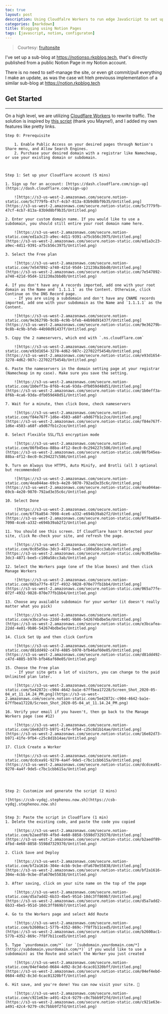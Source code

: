 ```yaml
---
toc: true
layout: post
description: Using Cloudfalre Workers to run edge JavaScriipt to set up a public facing Notion Page
categories: [markdown]
title: Blogging using Notion Pages
tags: [javascript, notion, configuraton]
---
```


> Courtesy: [fruitonsite](https://fruitionsite.com)


I've set up a sub-blog at https://notionso.rkpblog.tech, that's directly published from a public Notion Page in my Notion account.


There is no need to self-manage the site, or even git commit/pull everything I make an update, as was the case wit hteh previouss implementation of a similar sub-blog at <https://notion.rkpblog.tech>

## Get Started

---

On a high level, we are utilizing [Cloudflare Workers](https://blog.cloudflare.com/introducing-cloudflare-workers/) to rewrite traffic. The solution is inspired by [this script](https://gist.github.com/mayneyao/b9fefc9625b76f70488e5d8c2a99315d) (thank you Mayne!), and I added my own features like pretty links.

    Step 0: Prerequisite

        1. Enable Public Access on your desired pages through Notion's Share menu, and Allow Search Engines.
        2. Purchase your desired domain with a registrar like Namecheap, or use your existing domain or subdomain.



    Step 1: Set up your Cloudflare account (5 mins)
    
    1. Sign up for an account: [https://dash.cloudflare.com/sign-up](https://dash.cloudflare.com/sign-up)

        ![https://s3-us-west-2.amazonaws.com/secure.notion-static.com/5c7779fb-47cf-4cb7-813a-83b9d8bf9b35/Untitled.png](https://s3-us-west-2.amazonaws.com/secure.notion-static.com/5c7779fb-47cf-4cb7-813a-83b9d8bf9b35/Untitled.png)

    2. Enter your custom domain name. If you would like to use a subdomain, you should still entire your root domain name here.

        ![https://s3-us-west-2.amazonaws.com/secure.notion-static.com/ed1a3c23-a9ec-4d11-9391-a75cb56c3975/Untitled.png](https://s3-us-west-2.amazonaws.com/secure.notion-static.com/ed1a3c23-a9ec-4d11-9391-a75cb56c3975/Untitled.png)

    3. Select the Free plan

        ![https://s3-us-west-2.amazonaws.com/secure.notion-static.com/7e547892-a740-421d-95d4-121230a3bbd0/Untitled.png](https://s3-us-west-2.amazonaws.com/secure.notion-static.com/7e547892-a740-421d-95d4-121230a3bbd0/Untitled.png)

    4. If you don't have any A records imported, add one with your root domain as the Name and `1.1.1.1` as the Content. Otherwise, click Continue on the DNS Record page.
        - If you are using a subdomain and don't have any CNAME records imported, add one with your subdomain as the Name and `1.1.1.1` as the Content.

        ![https://s3-us-west-2.amazonaws.com/secure.notion-static.com/9e36279b-9c8b-4c9b-bfeb-44b98d91437f/Untitled.png](https://s3-us-west-2.amazonaws.com/secure.notion-static.com/9e36279b-9c8b-4c9b-bfeb-44b98d91437f/Untitled.png)

    5. Copy the 2 nameservers, which end with `.ns.cloudflare.com`

        ![https://s3-us-west-2.amazonaws.com/secure.notion-static.com/e93d1654-3278-4d62-987c-227022f5454b/Untitled.png](https://s3-us-west-2.amazonaws.com/secure.notion-static.com/e93d1654-3278-4d62-987c-227022f5454b/Untitled.png)

    6. Paste the nameservers in the domain setting page at your registrar (Namecheap in my case). Make sure you save the setting.

        ![https://s3-us-west-2.amazonaws.com/secure.notion-static.com/1b0eff3a-8f6b-4ca6-93da-dfb059d48d51/Untitled.png](https://s3-us-west-2.amazonaws.com/secure.notion-static.com/1b0eff3a-8f6b-4ca6-93da-dfb059d48d51/Untitled.png)

    7. Wait for a minute, then click Done, check nameservers

        ![https://s3-us-west-2.amazonaws.com/secure.notion-static.com/f84e767f-1d6e-4503-a68f-a9d67fb1c2ce/Untitled.png](https://s3-us-west-2.amazonaws.com/secure.notion-static.com/f84e767f-1d6e-4503-a68f-a9d67fb1c2ce/Untitled.png)

    8. Select Flexible SSL/TLS encryption mode

        ![https://s3-us-west-2.amazonaws.com/secure.notion-static.com/86fb45ea-88ba-4f12-8ec0-0c294227c586/Untitled.png](https://s3-us-west-2.amazonaws.com/secure.notion-static.com/86fb45ea-88ba-4f12-8ec0-0c294227c586/Untitled.png)

    9. Turn on Always Use HTTPS, Auto Minify, and Brotli (all 3 optional but recommended)

        ![https://s3-us-west-2.amazonaws.com/secure.notion-static.com/4ea044ae-69cb-4e20-9870-792ad3e35c6c/Untitled.png](https://s3-us-west-2.amazonaws.com/secure.notion-static.com/4ea044ae-69cb-4e20-9870-792ad3e35c6c/Untitled.png)

    10. Select Done

        ![https://s3-us-west-2.amazonaws.com/secure.notion-static.com/6f76a854-7098-4ce6-a332-e694b39ab2f2/Untitled.png](https://s3-us-west-2.amazonaws.com/secure.notion-static.com/6f76a854-7098-4ce6-a332-e694b39ab2f2/Untitled.png)

    11. You should see this screen. If Cloudflare hasn't detected your site, click Re-check your site, and refresh the page.

        ![https://s3-us-west-2.amazonaws.com/secure.notion-static.com/0c85e5ba-3dc3-4871-bee5-c100a58cc3ab/Untitled.png](https://s3-us-west-2.amazonaws.com/secure.notion-static.com/0c85e5ba-3dc3-4871-bee5-c100a58cc3ab/Untitled.png)

    12. Select the Workers page (one of the blue boxes) and then click Manage Workers

        ![https://s3-us-west-2.amazonaws.com/secure.notion-static.com/065a77fe-072f-4932-9828-070e77fb1bb4/Untitled.png](https://s3-us-west-2.amazonaws.com/secure.notion-static.com/065a77fe-072f-4932-9828-070e77fb1bb4/Untitled.png)

    13. Choose any available subdomain for your worker (it doesn't really matter what you pick)

        ![https://s3-us-west-2.amazonaws.com/secure.notion-static.com/e3bcafea-22dd-4e01-9b86-542674bdbe5e/Untitled.png](https://s3-us-west-2.amazonaws.com/secure.notion-static.com/e3bcafea-22dd-4e01-9b86-542674bdbe5e/Untitled.png)

    14. Click Set Up and then click Confirm

        ![https://s3-us-west-2.amazonaws.com/secure.notion-static.com/d81dd492-c47d-4885-b970-bfb46af60e05/Untitled.png](https://s3-us-west-2.amazonaws.com/secure.notion-static.com/d81dd492-c47d-4885-b970-bfb46af60e05/Untitled.png)

    15. Choose the Free plan
        - If your site gets a lot of visitors, you can change to the paid Unlimited plan later.

        ![https://s3-us-west-2.amazonaws.com/secure.notion-static.com/5e42872c-c904-4642-ba1e-67ffbea17228/Screen_Shot_2020-05-04_at_11.14.24_PM.png](https://s3-us-west-2.amazonaws.com/secure.notion-static.com/5e42872c-c904-4642-ba1e-67ffbea17228/Screen_Shot_2020-05-04_at_11.14.24_PM.png)

    16. Verify your email if you haven't, then go back to the Manage Workers page (see #12)

        ![https://s3-us-west-2.amazonaws.com/secure.notion-static.com/16e82d73-b971-41fe-9fb4-c25c8d1b14ae/Untitled.png](https://s3-us-west-2.amazonaws.com/secure.notion-static.com/16e82d73-b971-41fe-9fb4-c25c8d1b14ae/Untitled.png)

    17. Click Create a Worker

        ![https://s3-us-west-2.amazonaws.com/secure.notion-static.com/dcdcea91-9270-4a4f-9de5-c7bc1cbb615a/Untitled.png](https://s3-us-west-2.amazonaws.com/secure.notion-static.com/dcdcea91-9270-4a4f-9de5-c7bc1cbb615a/Untitled.png)




    Step 2: Customize and generate the script (2 mins)

    ![https://csb-vydqj.stephenou.now.sh](https://csb-vydqj.stephenou.now.sh)


    Step 3: Paste the script in Cloudflare (1 min)
    1. Delete the existing code, and paste the code you copied

        ![https://s3-us-west-2.amazonaws.com/secure.notion-static.com/b2aedf89-4fbd-4e60-8858-5598d7329370/Untitled.png](https://s3-us-west-2.amazonaws.com/secure.notion-static.com/b2aedf89-4fbd-4e60-8858-5598d7329370/Untitled.png)

    2. Click Save and Deploy

        ![https://s3-us-west-2.amazonaws.com/secure.notion-static.com/bf2a1616-304e-4cbb-9cbe-dfa670e55838/Untitled.png](https://s3-us-west-2.amazonaws.com/secure.notion-static.com/bf2a1616-304e-4cbb-9cbe-dfa670e55838/Untitled.png)

    3. After saving, click on your site name on the top of the page

        ![https://s3-us-west-2.amazonaws.com/secure.notion-static.com/d5a7add2-6b33-4be5-951d-10dc3ff869b7/Untitled.png](https://s3-us-west-2.amazonaws.com/secure.notion-static.com/d5a7add2-6b33-4be5-951d-10dc3ff869b7/Untitled.png)

    4. Go to the Workers page and select Add Route

        ![https://s3-us-west-2.amazonaws.com/secure.notion-static.com/b2600ac1-577b-4352-869c-7f8f7b11ced5/Untitled.png](https://s3-us-west-2.amazonaws.com/secure.notion-static.com/b2600ac1-577b-4352-869c-7f8f7b11ced5/Untitled.png)

    5. Type `yourdomain.com/*` (or `[subdomain.yourdomain.com/*](http://subdomain.yourdomain.com/*)` if you would like to use a subdomain) as the Route and select the Worker you just created

        ![https://s3-us-west-2.amazonaws.com/secure.notion-static.com/04ef4ebd-0684-4d92-8c3d-6cac01320bff/Untitled.png](https://s3-us-west-2.amazonaws.com/secure.notion-static.com/04ef4ebd-0684-4d92-8c3d-6cac01320bff/Untitled.png)

    6. Hit save, and you're done! You can now visit your site. 🎉

        ![https://s3-us-west-2.amazonaws.com/secure.notion-static.com/c921e63e-a491-42c4-9279-c0c7bbb9f2fd/Untitled.png](https://s3-us-west-2.amazonaws.com/secure.notion-static.com/c921e63e-a491-42c4-9279-c0c7bbb9f2fd/Untitled.png)

